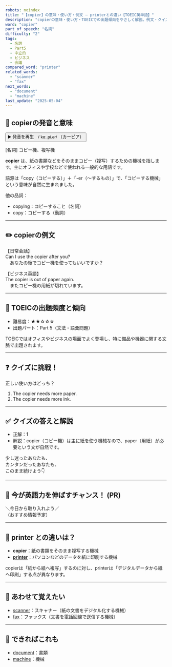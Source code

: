 ```yaml
---
robots: noindex
title: "【copier】の意味・使い方・例文 ― printerとの違い【TOEIC英単語】"
description: "copierの意味・使い方・TOEICでの出題傾向をやさしく解説。例文・クイズ付きでprinterとの違いもわかりやすく学べます。"
word: "copier"
part_of_speech: "名詞"
difficulty: "2"
tags:
  - 名詞
  - Part5
  - 中立的
  - ビジネス
  - 会議
compared_word: "printer"
related_words:
  - "scanner"
  - "fax"
next_words:
  - "document"
  - "machine"
last_update: "2025-05-04"
---
```


## 🔰 copierの発音と意味

<button class="play-audio" onclick="playTTS('copier')">
  <span class="play-audio-main">
    ▶️ 発音を再生　/ˈkɑː.pi.ər/
  </span>
  <span class="play-audio-sub">
    （カーピア）
  </span>
</button>

[名詞] コピー機、複写機

**copier** は、紙の書類などをそのままコピー（複写）するための機械を指します。主にオフィスや学校などで使われる一般的な用語です。

語源は「copy（コピーする）」＋「-er（～するもの）」で、「コピーする機械」という意味が自然に生まれました。

他の品詞：  
- copying：コピーすること（名詞）
- copy：コピーする（動詞）

---

## ✏️ copierの例文

【日常会話】  
Can I use the copier after you?  
　あなたの後でコピー機を使ってもいいですか？

【ビジネス英語】  
The copier is out of paper again.  
　またコピー機の用紙が切れています。

---

## 🎯 TOEICの出題頻度と傾向

- 難易度：★★☆☆☆
- 出題パート：Part 5（文法・語彙問題）

TOEICではオフィスやビジネスの場面でよく登場し、特に備品や機器に関する文脈で出題されます。

---

## ❓ クイズに挑戦！

正しい使い方はどっち？

1. The copier needs more paper.  
2. The copier needs more ink.

---

## ✅ クイズの答えと解説

- 正解：**1**
- 解説：copier（コピー機）は主に紙を使う機械なので、paper（用紙）が必要という文が自然です。

少し迷ったあなたも、  
カンタンだったあなたも、  
このまま続けよう👇️

---

## 🚀 今が英語力を伸ばすチャンス！ (PR)

<div class="info-center">
＼今日から取り入れよう／<br>  
（おすすめ情報予定）
</div>

---

## 🤔  printer との違いは？

- **copier**：紙の書類をそのまま複写する機械
- **[printer](/word/printer)**：パソコンなどのデータを紙に印刷する機械

copierは「紙から紙へ複写」するのに対し、printerは「デジタルデータから紙へ印刷」する点が異なります。

---

## 🧩 あわせて覚えたい

- [scanner](/word/scanner)：スキャナー（紙の文書をデジタル化する機械）
- [fax](/word/fax)：ファックス（文書を電話回線で送信する機械）

---

## 📖 できればこれも

- [document](/word/document)：書類
- [machine](/word/machine)：機械

<!-- cvid: aid00_bid21 -->
